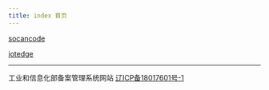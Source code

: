 ```yaml
---
title: index 首页
---
```


[socancode](socancode.md)

[iotedge](iotedge.md)

<hr />

工业和信息化部备案管理系统网站 <a href="http://beian.miit.gov.cn/" target="_blank">辽ICP备18017601号-1</a>

